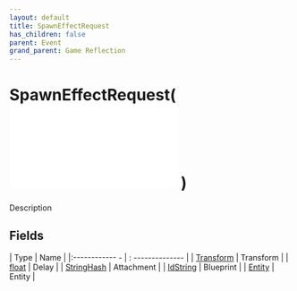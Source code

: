 ```yaml
---
layout: default
title: SpawnEffectRequest
has_children: false
parent: Event
grand_parent: Game Reflection
---
```

# SpawnEffectRequest( ![ EntityEventBase ](game-reflection/events/entity_event_base.md) )
Description 

## Fields
| Type | Name |
|:------------ - | : -------------- |
| [Transform](game-reflection/classes/transform.md) | Transform |
| [float](game-reflection/components/float.md) | Delay |
| [StringHash](game-reflection/classes/string_hash.md) | Attachment |
| [IdString](game-reflection/components/id_string.md) | Blueprint |
| [Entity](game-reflection/classes/entity.md) | Entity |
